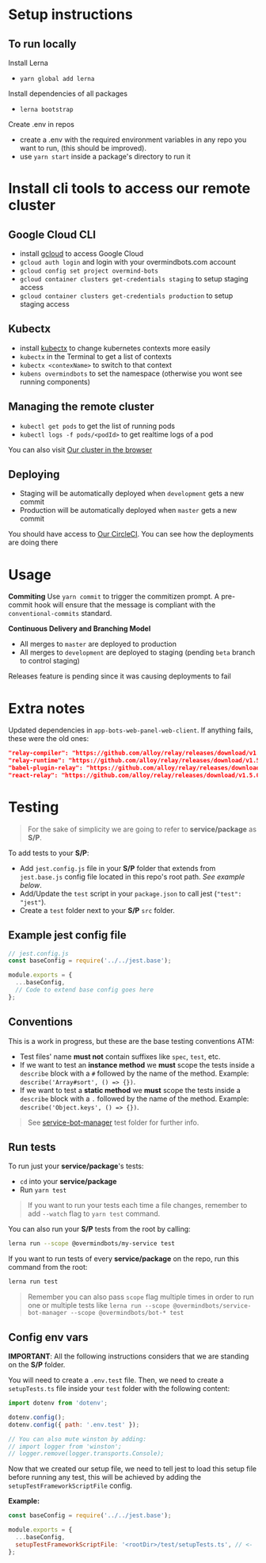 # Setup instructions

## To run locally
Install Lerna
- `yarn global add lerna`

Install dependencies of all packages
- `lerna bootstrap`

Create .env in repos
- create a .env with the required environment variables in any repo you want to run, (this should be improved).
- use `yarn start` inside a package's directory to run it

# Install cli tools to access our remote cluster

## Google Cloud CLI
- install [gcloud](https://cloud.google.com/sdk/) to access Google Cloud
- `gcloud auth login` and login with your overmindbots.com account
- `gcloud config set project overmind-bots`
- `gcloud container clusters get-credentials staging` to setup staging access
- `gcloud container clusters get-credentials production` to setup staging access

## Kubectx
- install [kubectx](https://github.com/ahmetb/kubectx) to change kubernetes contexts more easily
- `kubectx` in the Terminal to get a list of contexts
- `kubectx <contexName>` to switch to that context
- `kubens overmindbots` to set the namespace (otherwise you wont see running components)

## Managing the remote cluster
- `kubectl get pods` to get the list of running pods
- `kubectl logs -f pods/<podId>` to get realtime logs of a pod

You can also visit [Our cluster in the browser](https://console.cloud.google.com/kubernetes/workload?project=overmind-bots)

## Deploying
- Staging will be automatically deployed when `development` gets a new commit
- Production will be automatically deployed when `master` gets a new commit

You should have access to [Our CircleCI](https://circleci.com/gh/overmindbots). You can
see how the deployments are doing there


# Usage

**Commiting**
Use `yarn commit` to trigger the commitizen prompt. A pre-commit hook will
ensure that the message is compliant with the `conventional-commits` standard.

**Continuous Delivery and Branching Model**

- All merges to `master` are deployed to production
- All merges to `development` are deployed to staging (pending `beta` branch to control staging)

Releases feature is pending since it was causing deployments to fail

# Extra notes

Updated dependencies in `app-bots-web-panel-web-client`. If anything fails, these were the old ones:

```json
"relay-compiler": "https://github.com/alloy/relay/releases/download/v1.5.0-plugin.3/relay-compiler-1.5.0-plugin.3.tgz",
"relay-runtime": "https://github.com/alloy/relay/releases/download/v1.5.0-plugin.3/relay-runtime-1.5.0-plugin.3.tgz",
"babel-plugin-relay": "https://github.com/alloy/relay/releases/download/v1.5.0-plugin.3/babel-plugin-relay-1.5.0-plugin.3.tgz",
"react-relay": "https://github.com/alloy/relay/releases/download/v1.5.0-plugin.3/react-relay-1.5.0-plugin.3.tgz"
```

# Testing

> For the sake of simplicity we are going to refer to **service/package** as **S/P**.

To add tests to your **S/P**:

- Add `jest.config.js` file in your **S/P** folder that extends from `jest.base.js` config file located in this repo's root path. *See example below*.
- Add/Update the `test` script in your `package.json` to call jest (`"test": "jest"`).
- Create a `test` folder next to your **S/P** `src` folder.

## Example jest config file

```js
// jest.config.js
const baseConfig = require('../../jest.base');

module.exports = {
  ...baseConfig,
  // Code to extend base config goes here
};
```

## Conventions

This is a work in progress, but these are the base testing conventions ATM:

- Test files' name **must not** contain suffixes like `spec`, `test`, etc.
- If we want to test an **instance method** we **must** scope the tests inside a `describe` block with a `#` followed by the name of the method. Example: `describe('Array#sort', () => {})`.
- If we want to test a **static method** we **must** scope the tests inside a `describe` block with a `.` followed by the name of the method. Example: `describe('Object.keys', () => {})`.

> See [service-bot-manager](https://github.com/overmindbots/core/tree/development/packages/service-bot-manager/test) test folder for further info.

## Run tests

To run just your **service/package**'s tests:

- `cd` into your **service/package**
- Run `yarn test`

> If you want to run your tests each time a file changes, remember to add `--watch` flag to `yarn test` command.

You can also run your **S/P** tests from the root by calling:

```sh
lerna run --scope @overmindbots/my-service test
```

If you want to run tests of every **service/package** on the repo, run this command from the root:

```sh
lerna run test
```

> Remember you can also pass `scope` flag multiple times in order to run one or multiple tests like `lerna run --scope @overmindbots/service-bot-manager --scope @overmindbots/bot-* test`

## Config env vars

**IMPORTANT**: All the following instructions considers that we are standing on the **S/P** folder.

You will need to create a `.env.test` file. Then, we need to create a `setupTests.ts` file inside your `test` folder with the following content:

```js
import dotenv from 'dotenv';

dotenv.config();
dotenv.config({ path: '.env.test' });

// You can also mute winston by adding:
// import logger from 'winston';
// logger.remove(logger.transports.Console);
```

Now that we created our setup file, we need to tell jest to load this setup file before running any test, this will be achieved by adding the `setupTestFrameworkScriptFile` config.

**Example:**

```js
const baseConfig = require('../../jest.base');

module.exports = {
  ...baseConfig,
  setupTestFrameworkScriptFile: '<rootDir>/test/setupTests.ts', // <-
};
```